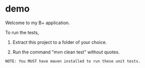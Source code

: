 # demo

Welcome to my B+ application.

To run the tests, 

  1. Extract this project to a folder of your choice.
  
  2. Run the command "mvn clean test" without quotes.
  
    NOTE: You MUST have maven installed to run these unit tests.
